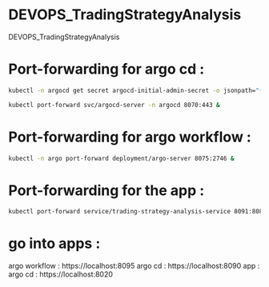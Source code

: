# DEVOPS_TradingStrategyAnalysis
DEVOPS_TradingStrategyAnalysis



# Port-forwarding for argo cd : 

```bash
kubectl -n argocd get secret argocd-initial-admin-secret -o jsonpath="{.data.password}" | base64 -d
```

```bash
kubectl port-forward svc/argocd-server -n argocd 8070:443 &
```


# Port-forwarding for argo workflow : 

```bash
kubectl -n argo port-forward deployment/argo-server 8075:2746 &
```

# Port-forwarding for the app : 
```bash
kubectl port-forward service/trading-strategy-analysis-service 8091:8080 -n quant-apps
```


# go into apps : 

argo workflow : https://localhost:8095
argo cd : https://localhost:8090
app : argo cd : https://localhost:8020
